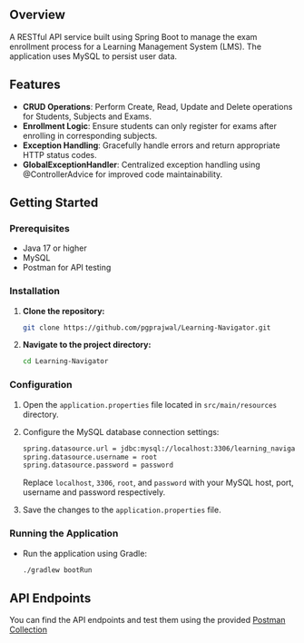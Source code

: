 ## Overview

A RESTful API service built using Spring Boot to manage the exam enrollment process for a Learning Management System (LMS). The application uses MySQL to persist user data.

## Features

- **CRUD Operations**: Perform Create, Read, Update and Delete operations for Students, Subjects and Exams.
- **Enrollment Logic**: Ensure students can only register for exams after enrolling in corresponding subjects.
- **Exception Handling**: Gracefully handle errors and return appropriate HTTP status codes.
- **GlobalExceptionHandler**: Centralized exception handling using @ControllerAdvice for improved code maintainability.

## Getting Started

### Prerequisites

- Java 17 or higher
- MySQL
- Postman for API testing

### Installation

1. **Clone the repository:**

    ```bash
    git clone https://github.com/pgprajwal/Learning-Navigator.git
    ```

2. **Navigate to the project directory:**

    ```bash
    cd Learning-Navigator
    ```
    
### Configuration

1. Open the `application.properties` file located in `src/main/resources` directory.

2. Configure the MySQL database connection settings:

    ```bash
    spring.datasource.url = jdbc:mysql://localhost:3306/learning_navigator
    spring.datasource.username = root
    spring.datasource.password = password
    ```
    
    Replace `localhost`, `3306`, `root`, and `password` with your MySQL host, port, username and password respectively.

3. Save the changes to the `application.properties` file.

### Running the Application

* Run the application using Gradle:

    ```bash
    ./gradlew bootRun
    ```
## API Endpoints

You can find the API endpoints and test them using the provided [Postman Collection](https://www.postman.com/pgprajwal/workspace/api-repository/collection/34348286-a823fdd3-4a7e-440c-b7c6-456ba46f8135?action=share&creator=34348286)
